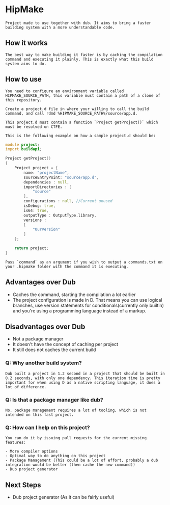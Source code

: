 # HipMake
    Project made to use together with dub. It aims to bring a faster building system with a more understandable code.

## How it works
    The best way to make building it faster is by caching the compilation command and executing it plainly. This is exactly what this build system aims to do.

## How to use

    You need to configure an environment variable called HIPMAKE_SOURCE_PATH, this variable must contain a path of a clone of this repository.

    Create a project.d file in where your willing to call the build command, and call rdmd %HIPMAKE_SOURCE_PATH%/source/app.d.

    This project.d must contain a function `Project getProject()` which must be resolved on CTFE.

    This is the following example on how a sample project.d should be:

```d
module project;
import buildapi;

Project getProject()
{
    Project project = {
        name: "projectName",
        sourceEntryPoint: "source/app.d",
        dependencies : null,
        importDirectories : [
            "source"
        ],
        configurations : null, //Current unused
        isDebug: true,
        is64: true,
        outputType : OutputType.library,
        versions : 
        [
            "OurVersion"
        ]
    };

    return project;
}
```

    Pass `command` as an argument if you wish to output a commands.txt on your .hipmake folder with the command it is executing.

## Advantages over Dub

- Caches the command, starting the compilation a lot earlier
- The project configuration is made in D. That means you can use logical branches, use version statements for conditionals(currently only builtin) and you're using a programming language instead of a markup.

## Disadvantages over Dub

- Not a package manager
- It doesn't have the concept of caching per project
- It still does not caches the current build

### Q: Why another build system?
    Dub built a project in 1.2 second in a project that should be built in 0.2 seconds, with only one dependency. This iteration time is pretty important for when using D as a native scripting language, it does a lot of difference. 

### Q: Is that a package manager like dub?
    No, package management requires a lot of tooling, which is not intended on this fast project.

### Q: How can I help on this project?
    You can do it by issuing pull requests for the current missing features:

    - More compiler options
    - Optimal way to do anything on this project
    - Package Management (This could be a lot of effort, probably a dub integration would be better (then cache the new command))
    - Dub project generator

## Next Steps

- Dub project generator (As it can be fairly useful)

